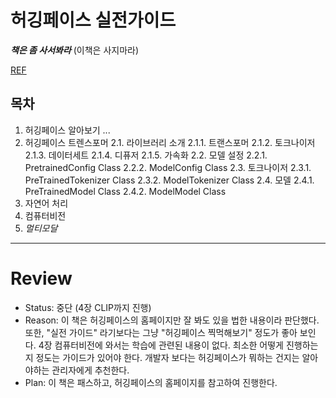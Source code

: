# 허깅페이스 실전가이드

***책은 좀 사서봐라*** (이책은 사지마라)

[REF](https://github.com/wikibook/hugging-face)

## 목차
1. 허깅페이스 알아보기
...
2. 허깅페이스 트렌스포머
2.1. 라이브러리 소개
2.1.1. 트랜스포머
2.1.2. 토크나이저
2.1.3. 데이터세트
2.1.4. 디퓨저
2.1.5. 가속화
2.2. 모델 설정
2.2.1. PretrainedConfig Class
2.2.2. ModelConfig Class
2.3. 토크나이저
2.3.1. PreTrainedTokenizer Class
2.3.2. ModelTokenizer Class
2.4. 모델
2.4.1. PreTrainedModel Class
2.4.2. ModelModel Class
3. 자연어 처리
4. 컴퓨터비전
5. *멀티모달*

---
# Review

- Status: 중단 (4장 CLIP까지 진행)
- Reason: 이 책은 허깅페이스의 홈페이지만 잘 봐도 있을 법한 내용이라 판단했다. 또한, "실전 가이드" 라기보다는 그냥 "허깅페이스 찍먹해보기" 정도가 좋아 보인다. 4장 컴퓨터비전에 와서는 학습에 관련된 내용이 없다. 최소한 어떻게 진행하는지 정도는 가이드가 있어야 한다. 개발자 보다는 허깅페이스가 뭐하는 건지는 알아야하는 관리자에게 추천한다.
- Plan: 이 책은 패스하고, 허깅페이스의 홈페이지를 참고하여 진행한다.